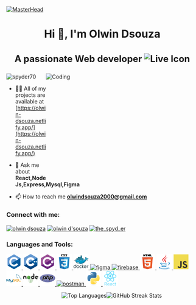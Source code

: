 [![MasterHead](https://backiee.com/static/wallpapers/1000x563/386745.jpg)](https://rishavchanda.io)
<h1 align="center">Hi 👋, I'm Olwin Dsouza</h1>
<h3 align="center" style="font-size: 24px;">A passionate Web developer <img src="https://example.com/live-icon.png" alt="Live Icon" style="width: 20px; height: 20px;"></h3>

<img align="right" alt="Coding" width="400" height="270" src="https://miro.medium.com/v2/resize:fit:1200/1*frJJ8v0uWOmtbdYO-JKXGw.gif">

<p align="left"> <img src="https://komarev.com/ghpvc/?username=spyder70&label=Profile%20views&color=0e75b6&style=flat" alt="spyder70" /> </p>

- 👨‍💻 All of my projects are available at [https://olwin-dsouza.netlify.app/](https://olwin-dsouza.netlify.app/)

- 💬 Ask me about **React,Node Js,Express,Mysql,Figma**

- 📫 How to reach me **olwindsouza2000@gmail.com**
  
<h3 align="left">Connect with me:</h3>
<p align="left">
<a href="https://www.linkedin.com/in/olwindsouza/" target="blank"><img align="center" src="https://raw.githubusercontent.com/rahuldkjain/github-profile-readme-generator/master/src/images/icons/Social/linked-in-alt.svg" alt="olwin dsouza" height="30" width="40" /></a>
<a href="https://www.facebook.com/olwin.dsouza.963" target="blank"><img align="center" src="https://raw.githubusercontent.com/rahuldkjain/github-profile-readme-generator/master/src/images/icons/Social/facebook.svg" alt="olwin d'souza" height="30" width="40" /></a>
<a href="https://www.instagram.com/the_spyd_er?utm_source=qr&igsh=ZGNueHBsYXgwbnA5" target="blank"><img align="center" src="https://raw.githubusercontent.com/rahuldkjain/github-profile-readme-generator/master/src/images/icons/Social/instagram.svg" alt="the_spyd_er" height="30" width="40" /></a>
</p>

<h3 align="left">Languages and Tools:</h3>
<p align="left"> <a href="https://www.cprogramming.com/" target="_blank" rel="noreferrer"> <img src="https://raw.githubusercontent.com/devicons/devicon/master/icons/c/c-original.svg" alt="c" width="40" height="40"/> </a> <a href="https://www.w3schools.com/cpp/" target="_blank" rel="noreferrer"> <img src="https://raw.githubusercontent.com/devicons/devicon/master/icons/cplusplus/cplusplus-original.svg" alt="cplusplus" width="40" height="40"/> </a> <a href="https://www.w3schools.com/cs/" target="_blank" rel="noreferrer"> <img src="https://raw.githubusercontent.com/devicons/devicon/master/icons/csharp/csharp-original.svg" alt="csharp" width="40" height="40"/> </a> <a href="https://www.w3schools.com/css/" target="_blank" rel="noreferrer"> <img src="https://raw.githubusercontent.com/devicons/devicon/master/icons/css3/css3-original-wordmark.svg" alt="css3" width="40" height="40"/> </a> <a href="https://www.docker.com/" target="_blank" rel="noreferrer"> <img src="https://raw.githubusercontent.com/devicons/devicon/master/icons/docker/docker-original-wordmark.svg" alt="docker" width="40" height="40"/> </a> <a href="https://www.figma.com/" target="_blank" rel="noreferrer"> <img src="https://www.vectorlogo.zone/logos/figma/figma-icon.svg" alt="figma" width="40" height="40"/> </a> <a href="https://firebase.google.com/" target="_blank" rel="noreferrer"> <img src="https://www.vectorlogo.zone/logos/firebase/firebase-icon.svg" alt="firebase" width="40" height="40"/> </a> <a href="https://www.w3.org/html/" target="_blank" rel="noreferrer"> <img src="https://raw.githubusercontent.com/devicons/devicon/master/icons/html5/html5-original-wordmark.svg" alt="html5" width="40" height="40"/> </a> <a href="https://www.java.com" target="_blank" rel="noreferrer"> <img src="https://raw.githubusercontent.com/devicons/devicon/master/icons/java/java-original.svg" alt="java" width="40" height="40"/> </a> <a href="https://developer.mozilla.org/en-US/docs/Web/JavaScript" target="_blank" rel="noreferrer"> <img src="https://raw.githubusercontent.com/devicons/devicon/master/icons/javascript/javascript-original.svg" alt="javascript" width="40" height="40"/> </a> <a href="https://www.mysql.com/" target="_blank" rel="noreferrer"> <img src="https://raw.githubusercontent.com/devicons/devicon/master/icons/mysql/mysql-original-wordmark.svg" alt="mysql" width="40" height="40"/> </a> <a href="https://nodejs.org" target="_blank" rel="noreferrer"> <img src="https://raw.githubusercontent.com/devicons/devicon/master/icons/nodejs/nodejs-original-wordmark.svg" alt="nodejs" width="40" height="40"/> </a> <a href="https://www.php.net" target="_blank" rel="noreferrer"> <img src="https://raw.githubusercontent.com/devicons/devicon/master/icons/php/php-original.svg" alt="php" width="40" height="40"/> </a> <a href="https://postman.com" target="_blank" rel="noreferrer"> <img src="https://www.vectorlogo.zone/logos/getpostman/getpostman-icon.svg" alt="postman" width="40" height="40"/> </a> <a href="https://www.python.org" target="_blank" rel="noreferrer"> <img src="https://raw.githubusercontent.com/devicons/devicon/master/icons/python/python-original.svg" alt="python" width="40" height="40"/> </a> <a href="https://reactjs.org/" target="_blank" rel="noreferrer"> <img src="https://raw.githubusercontent.com/devicons/devicon/master/icons/react/react-original-wordmark.svg" alt="react" width="40" height="40"/> </a> </p>
<div style="display: flex; flex-direction: row; justify-content: center; align-items: flex-start; margin-left: 50px;">
  <img src="https://github-readme-stats.vercel.app/api/top-langs/?username=spyder70&layout=compact&theme=dark" alt="Top Languages" style="height: 200px;" />
  <img src="https://github-readme-streak-stats.herokuapp.com/?user=spyder70&theme=dark" alt="GitHub Streak Stats" style="height: 200px;" />
</div>

